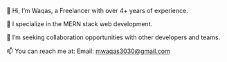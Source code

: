 
👋 Hi, I’m Waqas, a Freelancer with over 4+ years of experience.

👀 I specialize in the MERN stack web development.

💼 I’m seeking collaboration opportunities with other developers and teams.

📫 You can reach me at:
Email: mwaqas3030@gmail.com

